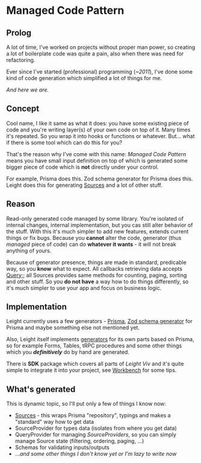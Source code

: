 # Managed Code Pattern

## Prolog

A lot of time, I've worked on projects without proper man power, so creating a lot of boilerplate code was quite a pain, also when there was need for
refactoring.

Ever since I've started (professional) programming (_~2011_), I've done some kind of code generation which simplified a lot of things for me.

_And here we are._

## Concept

Cool name, I like it same as what it does: you have some existing piece of code and you're writing layer(s) of your own code on top of it. Many times
it's repeated. So you wrap it into hooks or functions or whatever. But... what if there is some tool which can do this for you?

That's the reason why I've come with this name: _Managed Code Pattern_ means you have small input definition on top of which is generated some bigger piece of
code which is **not** directly under your control.

For example, Prisma does this. Zod schema generator for Prisma does this. Leight does this for generating [Sources](./source) and a lot of other stuff.

## Reason

Read-only generated code managed by some library. You're isolated of internal changes, internal implementation, but you cas still alter behavior of the stuff.
With this it's much simpler to add new features, extends current things or fix bugs. Because you **cannot** alter the code, generator (thus _managed_ piece of code) can
do **whatever it wants** - it will not break anything of yours.

Because of generator presence, things are made in standard, predicable way, so you **know** what to expect. All callbacks retrieving data accepts [Query;](./source); all Sources provides same methods for
counting, paging, sorting and other stuff. So you **do not have** a way how to do things differently, so it's much simpler to use your app and focus on business logic.

## Implementation

Leight currently uses a few generators - [Prisma](https://www.prisma.io/), [Zod schema generator](https://github.com/chrishoermann/zod-prisma-types) for Prisma and maybe something else not mentioned yet.

Also, Leight itself implements [generators](../packages/sdk) for its own parts based on Prisma, so for example Forms, Tables, tRPC procedures and some other things which you _**definitively**_ do by hand are generated.

There is **SDK** package which covers all parts of _Leight Viv_ and it's quite simple to integrate it into your project, see [Workbench](../workbench/sdk) for some tips.

## What's generated

This is dynamic topic, so I'll put only a few of things I know now:

- [Sources](./source) - this wraps Prisma "repository", typings and makes a "standard" way how to get data
- SourceProvider for types data (isolates from where you get data)
- QueryProvider for managing _SourceProviders_, so you can simply manage Source state (filtering, ordering, paging, ...)
- Schemas for validating inputs/outputs
- ..._and some other things I don't know yet or I'm lazy to write now_
